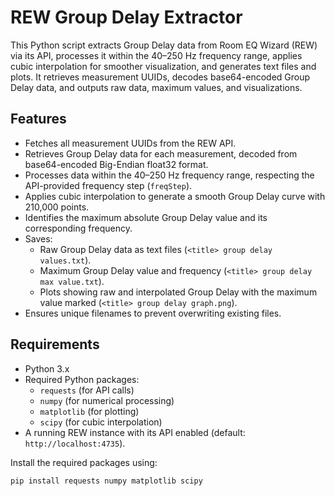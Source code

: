 # REW Group Delay Extractor

This Python script extracts Group Delay data from Room EQ Wizard (REW) via its API, processes it within the 40–250 Hz frequency range, applies cubic interpolation for smoother visualization, and generates text files and plots. It retrieves measurement UUIDs, decodes base64-encoded Group Delay data, and outputs raw data, maximum values, and visualizations.

## Features
- Fetches all measurement UUIDs from the REW API.
- Retrieves Group Delay data for each measurement, decoded from base64-encoded Big-Endian float32 format.
- Processes data within the 40–250 Hz frequency range, respecting the API-provided frequency step (`freqStep`).
- Applies cubic interpolation to generate a smooth Group Delay curve with 210,000 points.
- Identifies the maximum absolute Group Delay value and its corresponding frequency.
- Saves:
  - Raw Group Delay data as text files (`<title> group delay values.txt`).
  - Maximum Group Delay value and frequency (`<title> group delay max value.txt`).
  - Plots showing raw and interpolated Group Delay with the maximum value marked (`<title> group delay graph.png`).
- Ensures unique filenames to prevent overwriting existing files.

## Requirements
- Python 3.x
- Required Python packages:
  - `requests` (for API calls)
  - `numpy` (for numerical processing)
  - `matplotlib` (for plotting)
  - `scipy` (for cubic interpolation)
- A running REW instance with its API enabled (default: `http://localhost:4735`).

Install the required packages using:
```bash
pip install requests numpy matplotlib scipy
